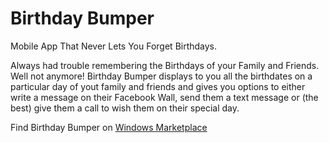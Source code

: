 Birthday Bumper
===============

Mobile App That Never Lets You Forget Birthdays.


Always had trouble remembering the Birthdays of your Family and Friends. Well not anymore!
Birthday Bumper displays to you all the birthdates on a particular day of yout family and friends and gives you options to either write a message on their Facebook Wall, send them a text message or (the best) give them a call to wish them on their special day.

Find Birthday Bumper on [Windows Marketplace](https://www.windowsphone.com/en-in/store/app/birthday-bumper/3e04fc88-da92-428d-84b1-e38f0d5d0a3e "Birthday Bumper")
